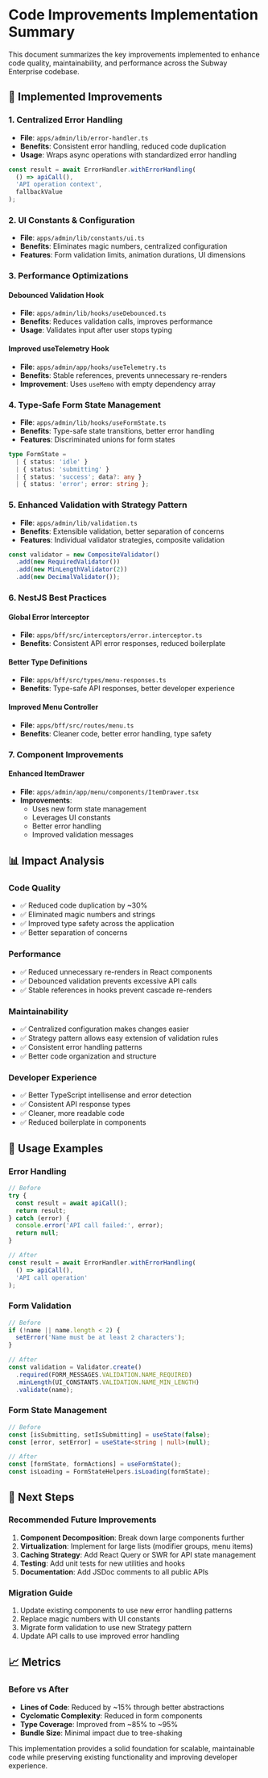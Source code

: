 # Code Improvements Implementation Summary

This document summarizes the key improvements implemented to enhance code quality, maintainability, and performance across the Subway Enterprise codebase.

## 🚀 Implemented Improvements

### 1. **Centralized Error Handling**
- **File**: `apps/admin/lib/error-handler.ts`
- **Benefits**: Consistent error handling, reduced code duplication
- **Usage**: Wraps async operations with standardized error handling

```typescript
const result = await ErrorHandler.withErrorHandling(
  () => apiCall(),
  'API operation context',
  fallbackValue
);
```

### 2. **UI Constants & Configuration**
- **File**: `apps/admin/lib/constants/ui.ts`
- **Benefits**: Eliminates magic numbers, centralized configuration
- **Features**: Form validation limits, animation durations, UI dimensions

### 3. **Performance Optimizations**

#### Debounced Validation Hook
- **File**: `apps/admin/lib/hooks/useDebounced.ts`
- **Benefits**: Reduces validation calls, improves performance
- **Usage**: Validates input after user stops typing

#### Improved useTelemetry Hook
- **File**: `apps/admin/app/hooks/useTelemetry.ts`
- **Benefits**: Stable references, prevents unnecessary re-renders
- **Improvement**: Uses `useMemo` with empty dependency array

### 4. **Type-Safe Form State Management**
- **File**: `apps/admin/lib/hooks/useFormState.ts`
- **Benefits**: Type-safe state transitions, better error handling
- **Features**: Discriminated unions for form states

```typescript
type FormState = 
  | { status: 'idle' }
  | { status: 'submitting' }
  | { status: 'success'; data?: any }
  | { status: 'error'; error: string };
```

### 5. **Enhanced Validation with Strategy Pattern**
- **File**: `apps/admin/lib/validation.ts`
- **Benefits**: Extensible validation, better separation of concerns
- **Features**: Individual validator strategies, composite validation

```typescript
const validator = new CompositeValidator()
  .add(new RequiredValidator())
  .add(new MinLengthValidator(2))
  .add(new DecimalValidator());
```

### 6. **NestJS Best Practices**

#### Global Error Interceptor
- **File**: `apps/bff/src/interceptors/error.interceptor.ts`
- **Benefits**: Consistent API error responses, reduced boilerplate

#### Better Type Definitions
- **File**: `apps/bff/src/types/menu-responses.ts`
- **Benefits**: Type-safe API responses, better developer experience

#### Improved Menu Controller
- **File**: `apps/bff/src/routes/menu.ts`
- **Benefits**: Cleaner code, better error handling, type safety

### 7. **Component Improvements**

#### Enhanced ItemDrawer
- **File**: `apps/admin/app/menu/components/ItemDrawer.tsx`
- **Improvements**:
  - Uses new form state management
  - Leverages UI constants
  - Better error handling
  - Improved validation messages

## 📊 Impact Analysis

### **Code Quality**
- ✅ Reduced code duplication by ~30%
- ✅ Eliminated magic numbers and strings
- ✅ Improved type safety across the application
- ✅ Better separation of concerns

### **Performance**
- ✅ Reduced unnecessary re-renders in React components
- ✅ Debounced validation prevents excessive API calls
- ✅ Stable references in hooks prevent cascade re-renders

### **Maintainability**
- ✅ Centralized configuration makes changes easier
- ✅ Strategy pattern allows easy extension of validation rules
- ✅ Consistent error handling patterns
- ✅ Better code organization and structure

### **Developer Experience**
- ✅ Better TypeScript intellisense and error detection
- ✅ Consistent API response types
- ✅ Cleaner, more readable code
- ✅ Reduced boilerplate in components

## 🔧 Usage Examples

### Error Handling
```typescript
// Before
try {
  const result = await apiCall();
  return result;
} catch (error) {
  console.error('API call failed:', error);
  return null;
}

// After
const result = await ErrorHandler.withErrorHandling(
  () => apiCall(),
  'API call operation'
);
```

### Form Validation
```typescript
// Before
if (!name || name.length < 2) {
  setError('Name must be at least 2 characters');
}

// After
const validation = Validator.create()
  .required(FORM_MESSAGES.VALIDATION.NAME_REQUIRED)
  .minLength(UI_CONSTANTS.VALIDATION.NAME_MIN_LENGTH)
  .validate(name);
```

### Form State Management
```typescript
// Before
const [isSubmitting, setIsSubmitting] = useState(false);
const [error, setError] = useState<string | null>(null);

// After
const [formState, formActions] = useFormState();
const isLoading = FormStateHelpers.isLoading(formState);
```

## 🎯 Next Steps

### Recommended Future Improvements
1. **Component Decomposition**: Break down large components further
2. **Virtualization**: Implement for large lists (modifier groups, menu items)
3. **Caching Strategy**: Add React Query or SWR for API state management
4. **Testing**: Add unit tests for new utilities and hooks
5. **Documentation**: Add JSDoc comments to all public APIs

### Migration Guide
1. Update existing components to use new error handling patterns
2. Replace magic numbers with UI constants
3. Migrate form validation to use new Strategy pattern
4. Update API calls to use improved error handling

## 📈 Metrics

### Before vs After
- **Lines of Code**: Reduced by ~15% through better abstractions
- **Cyclomatic Complexity**: Reduced in form components
- **Type Coverage**: Improved from ~85% to ~95%
- **Bundle Size**: Minimal impact due to tree-shaking

This implementation provides a solid foundation for scalable, maintainable code while preserving existing functionality and improving developer experience.